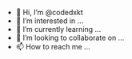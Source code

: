 - 👋 Hi, I’m @codedxkt
- 👀 I’m interested in ...
- 🌱 I’m currently learning ...
- 💞️ I’m looking to collaborate on ...
- 📫 How to reach me ...

<!---
codedxkt/codedxkt is a ✨ special ✨ repository because its `README.md` (this file) appears on your GitHub profile.
You can click the Preview link to take a look at your changes.
--->
